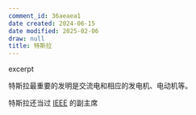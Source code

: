 ```yaml
---
comment_id: 36aeaea1
date created: 2024-06-15
date modified: 2025-02-06
draw: null
title: 特斯拉
---
```

excerpt

<!-- more -->

特斯拉最重要的发明是交流电和相应的发电机、电动机等。

特斯拉还当过 [IEEE](IEEE.md) 的副主席
